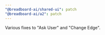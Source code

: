 ```yaml
---
"@breadboard-ai/shared-ui": patch
"@breadboard-ai/a2": patch
---
```


Various fixes to "Ask User" and "Change Edge".
